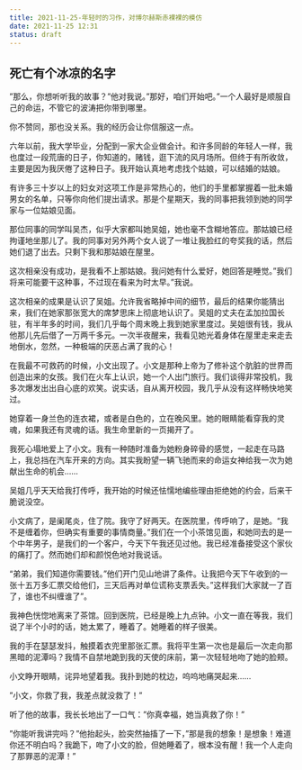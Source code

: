 ```yaml
---
title: 2021-11-25-年轻时的习作，对博尔赫斯赤裸裸的模仿
date: 2021-11-25 12:31
status: draft
---
```

## 死亡有个冰凉的名字

”那么，你想听听我的故事？”他对我说。”那好，咱们开始吧。”一个人最好是顺服自己的命运，不管它的波涛把你带到哪里。

你不赞同，那也没关系。我的经历会让你信服这一点。

六年以前，我大学毕业，分配到一家大企业做会计。和许多同龄的年轻人一样，我也度过一段荒唐的日子，你知道的，赌钱，逛下流的风月场所。但终于有所收敛，主要是因为我厌倦了这种日子。我开始认真地考虑找个姑娘，可以结婚的姑娘。

有许多三十岁以上的妇女对这项工作是非常热心的，他们的手里都掌握着一批未婚男女的名单，只等你向他们提出请求。那是个星期天，我的同事把我领到她的同学家与一位姑娘见面。

那位同事的同学叫吴杰，似乎大家都叫她吴姐，她也毫不含糊地答应。那姑娘已经拘谨地坐那儿了。我的同事对另外两个女人说了一堆让我脸红的夸奖我的话，然后她们退了出去。只剩下我和那姑娘在屋里。

这次相亲没有成功，是我看不上那姑娘。我问她有什么爱好，她回答是睡觉。”我们将来可能要干这种事，不过现在看来为时太早。”我说。

这次相亲的成果是认识了吴姐。允许我省略掉中间的细节，最后的结果你能猜出来，我们在她家那张宽大的席梦思床上彻底地认识了。吴姐的丈夫在孟加拉国长驻，有半年多的时间，我们几乎每个周末晚上我到她家里度过。吴姐很有钱，我从他那儿先后借了一万两千多元。一次半夜醒来，我看见她光着身体在屋里走来走去地倒水，忽然，一种极端的厌恶占满了我的心！

在我最不可救药的时候，小文出现了。小文是那种上帝为了修补这个肮脏的世界而创造出来的女孩。我们在火车上认识，她一个人出门旅行。我们谈得非常投机，我多次爆发出出自心底的欢笑。说实话，自从离开校园，我几乎从没有这样畅快地笑过。

她穿着一身兰色的连衣裙，或者是白色的，立在晚风里。她的眼睛能看穿我的灵魂，如果我还有灵魂的话。我生命里新的一页揭开了。

我死心塌地爱上了小文。我有一种随时准备为她粉身碎骨的感觉，一起走在马路上，我总挡在汽车开来的方向。其实我盼望一辆飞驰而来的命运女神给我一次为她献出生命的机会……

吴姐几乎天天给我打传呼，我开始的时候还怯懦地编些理由拒绝她的约会，后来干脆说没空。

小文病了，是阑尾炎，住了院。我守了好两天。在医院里，传呼响了，是她。“我不是缠着你，但确实有重要的事情商量。”我们在一个小茶馆见面，和她同去的是一个中年男子，是我们的一个客户，今天下午我还见过他。我已经准备接受这个家伙的痛打了。然而她们却和颜悦色地对我说话。

“弟弟，我们知道你需要钱。”他们开门见山地讲了条件。让我把今天下午收到的一张十五万多汇票交给他们，三天后再对单位谎称支票丢失。”这样我们大家就一了百了，谁也不纠缠谁了”。

我神色恍惚地离来了茶馆。回到医院，已经是晚上九点钟。小文一直在等我，我们说了半个小时的话，她太累了，睡着了。她睡着的样子很美。

我的手在瑟瑟发抖，触摸着衣兜里那张汇票。我将平生第一次也是最后一次走向那黑暗的泥潭吗？我情不自禁地跪到我的天使的床前，第一次轻轻地吻了她的脸颊。

小文睁开眼睛，诧异地望着我。我扑到她的枕边，呜呜地痛哭起来……

”小文，你救了我，我差点就没救了！”

听了他的故事，我长长地出了一口气：”你真幸福，她当真救了你！”

”你能听我讲完吗？”他抬起头，脸突然抽搐了一下，”那是我的想象！是想象！难道你还不明白吗？我跪下，吻了小文的脸，但她睡着了，根本没有醒！我一个人走向了那罪恶的泥潭！”